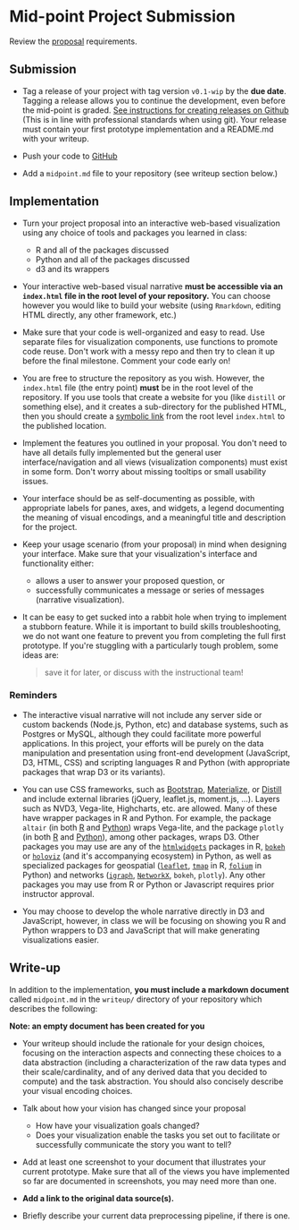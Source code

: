 # Mid-point Project Submission

Review the [proposal](project-proposal.md) requirements.

## Submission

* Tag a release of your project with tag version `v0.1-wip` by the **due date**. Tagging a release allows you to continue the development, even before the mid-point is graded. [See instructions for creating releases on Github](https://docs.github.com/en/repositories/releasing-projects-on-github/managing-releases-in-a-repository) (This is in line with professional standards when using git). Your release must contain your first prototype implementation and a README.md with your writeup.

* Push your code to [GitHub](www.github.com)

* Add a `midpoint.md` file to your repository (see writeup section below.)

## Implementation

* Turn your project proposal into an interactive web-based visualization using any choice of tools and packages you learned in class:
  * R and all of the packages discussed
  * Python and all of the packages discussed
  * d3 and its wrappers

* Your interactive web-based visual narrative **must be accessible via an `index.html` file in the root level of your repository.** You can choose however you would like to build your website (using `Rmarkdown`, editing HTML directly, any other framework, etc.)

* Make sure that your code is well-organized and easy to read. Use separate files for visualization components, use functions to promote code reuse. Don't work with a messy repo and then try to clean it up before the final milestone. Comment your code early on!

* You are free to structure the repository as you wish. However, the `index.html` file (the entry point) **must** be in the root level of the repository. If you use tools that create a website for you (like `distill` or something else), and it creates a sub-directory for the published HTML, then you should create a [symbolic link](https://en.wikipedia.org/wiki/Symbolic_link) from the root level `index.html` to the published location.

* Implement the features you outlined in your proposal. You don't need to have all details fully implemented but the general user interface/navigation and all views (visualization components) must exist in some form. Don't worry about missing tooltips or small usability issues.

* Your interface should be as self-documenting as possible, with appropriate labels for panes, axes, and widgets, a legend documenting the meaning of visual encodings, and a meaningful title and description for the project.
  
* Keep your usage scenario (from your proposal) in mind when designing your interface. Make sure that your visualization's interface and functionality either:

  * allows a user to answer your proposed question, or
  * successfully communicates a message or series of messages (narrative visualization).

* It can be easy to get sucked into a rabbit hole when trying to implement a stubborn feature. While it is important to build skills troubleshooting, we do not want one feature to prevent you from completing the full first prototype. If you're stuggling with a particularly tough problem, some ideas are:

    > save it for later, or discuss with the instructional team!

### Reminders

* The interactive visual narrative will not include any server side or custom backends (Node.js, Python, etc) and database systems, such as Postgres or MySQL, although they could facilitate more powerful applications. In this project, your efforts will be purely on the data manipulation and presentation using front-end development (JavaScript, D3, HTML, CSS) and scripting languages R and Python (with appropriate packages that wrap D3 or its variants).

* You can use CSS frameworks, such as [Bootstrap](https://getbootstrap.com/), [Materialize](https://materializecss.com/), or [Distill](https://distill.pub/about/) and include external libraries (jQuery, leaflet.js, moment.js, ...).  Layers such as NVD3, Vega-lite, Highcharts, etc. are allowed. Many of these have wrapper packages in R and Python. For example, the package `altair` (in both [R](https://vegawidget.github.io/altair/) and [Python](https://altair-viz.github.io)) wraps Vega-lite, and the package `plotly` (in both [R](https://plotly.com/r) and [Python](https://plotly.com/python)), among other packages, wraps D3. Other packages you may use are any of the [`htmlwidgets`](https://www.htmlwidgets.org) packages in R, [`bokeh`](https://bokeh.org) or [`holoviz`](https://holoviz.org) (and it's accompanying ecosystem) in Python, as well as specialized packages for geospatial ([`leaflet`](https://rstudio.github.io/leaflet/), [`tmap`](https://geocompr.robinlovelace.net/adv-map.html) in R, [`folium`](https://python-visualization.github.io/folium/index.html) in Python) and networks ([`igraph`](https://igraph.org), [`NetworkX`](https://networkx.org), `bokeh`, `plotly`). Any other packages you may use from R or Python or Javascript requires prior instructor approval.

* You may choose to develop the whole narrative directly in D3 and JavaScript, however, in class we will be focusing on showing you R and Python wrappers to D3 and JavaScript that will make generating visualizations easier.

## Write-up

In addition to the implementation, **you must include a markdown document** called `midpoint.md` in the `writeup/` directory of your repository which describes the following:

**Note: an empty document has been created for you**

* Your writeup should include the rationale for your design choices, focusing on the interaction aspects and connecting these choices to a data abstraction (including a characterization of the raw data types and their scale/cardinality, and of any derived data that you decided to compute) and the task abstraction. You should also concisely describe your visual encoding choices.

* Talk about how your vision has changed since your proposal
  * How have your visualization goals changed?
  * Does your visualization enable the tasks you set out to facilitate or successfully communicate the story you want to tell?

* Add at least one screenshot to your document that illustrates your current prototype. Make sure that all of the views you have implemented so far are documented in screenshots, you may need more than one.

* **Add a link to the original data source(s).**

* Briefly describe your current data preprocessing pipeline, if there is one.
